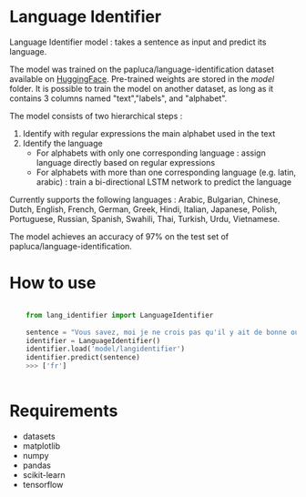 # Language Identifier


Language Identifier model : takes a sentence as input and predict its language.

The model was trained on the papluca/language-identification dataset available on [HuggingFace](https://huggingface.co/datasets/papluca/language-identification). Pre-trained weights are stored in the *model* folder. It is possible to train the model on another dataset, as long as it contains 3 columns named "text","labels", and "alphabet".

The  model consists of two hierarchical steps :
1) Identify with regular expressions the main alphabet used in the text
2) Identify the language 
    - For alphabets with only one corresponding language : assign language directly based on regular expressions
    - For alphabets with more than one corresponding language (e.g. latin, arabic) : train a bi-directional LSTM network to predict the language

Currently supports the following languages : Arabic, Bulgarian, Chinese, Dutch, English, French, German, Greek, Hindi, Italian, Japanese, Polish, Portuguese, Russian, Spanish, Swahili, Thai, Turkish, Urdu, Vietnamese.

The model achieves an accuracy of 97% on the test set of papluca/language-identification.


# How to use

```python

    from lang_identifier import LanguageIdentifier 
    
    sentence = "Vous savez, moi je ne crois pas qu'il y ait de bonne ou de mauvaise situation."
    identifier = LanguageIdentifier()
    identifier.load('model/langidentifier')
    identifier.predict(sentence)
    >>> ['fr']
    
```


# Requirements

- datasets
- matplotlib
- numpy
- pandas
- scikit-learn
- tensorflow 
